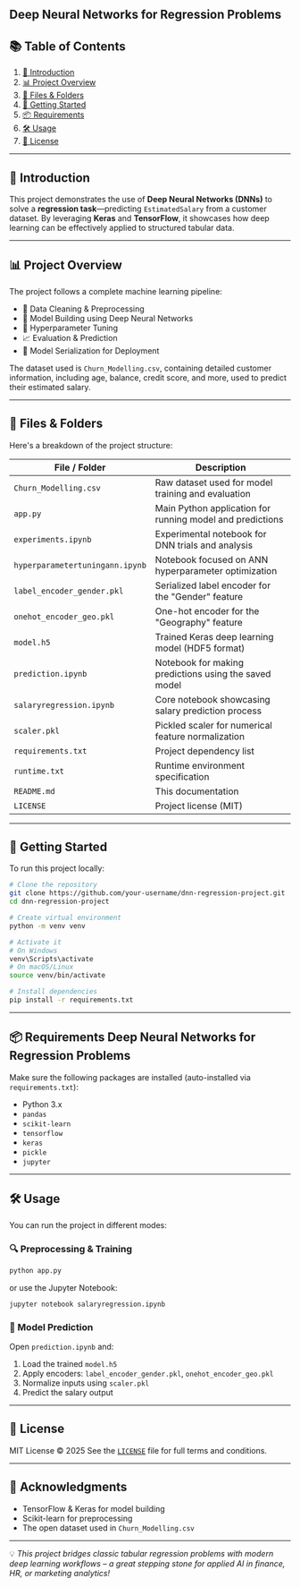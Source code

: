 ## Deep Neural Networks for Regression Problems

## 📚 Table of Contents
1. [📘 Introduction](#-introduction)  
2. [📊 Project Overview](#-project-overview)  
3. [📁 Files & Folders](#-files--folders)  
4. [🚀 Getting Started](#-getting-started)  
5. [📦 Requirements](#-requirements)  
6. [🛠️ Usage](#-usage)  
7. [📜 License](#-license)

---

## 📘 Introduction

This project demonstrates the use of **Deep Neural Networks (DNNs)** to solve a **regression task**—predicting `EstimatedSalary` from a customer dataset. By leveraging **Keras** and **TensorFlow**, it showcases how deep learning can be effectively applied to structured tabular data.

---

## 📊 Project Overview

The project follows a complete machine learning pipeline:

- 🧹 Data Cleaning & Preprocessing  
- 🧠 Model Building using Deep Neural Networks  
- 🔁 Hyperparameter Tuning  
- 📈 Evaluation & Prediction  
- 💾 Model Serialization for Deployment

The dataset used is `Churn_Modelling.csv`, containing detailed customer information, including age, balance, credit score, and more, used to predict their estimated salary.

---

## 📁 Files & Folders

Here's a breakdown of the project structure:

| File / Folder                | Description                                                 |
|-----------------------------|-------------------------------------------------------------|
| `Churn_Modelling.csv`       | Raw dataset used for model training and evaluation          |
| `app.py`                    | Main Python application for running model and predictions   |
| `experiments.ipynb`         | Experimental notebook for DNN trials and analysis           |
| `hyperparametertuningann.ipynb` | Notebook focused on ANN hyperparameter optimization     |
| `label_encoder_gender.pkl`  | Serialized label encoder for the "Gender" feature           |
| `onehot_encoder_geo.pkl`    | One-hot encoder for the "Geography" feature                 |
| `model.h5`                  | Trained Keras deep learning model (HDF5 format)             |
| `prediction.ipynb`          | Notebook for making predictions using the saved model       |
| `salaryregression.ipynb`    | Core notebook showcasing salary prediction process          |
| `scaler.pkl`                | Pickled scaler for numerical feature normalization          |
| `requirements.txt`          | Project dependency list                                     |
| `runtime.txt`               | Runtime environment specification                           |
| `README.md`                 | This documentation                                          |
| `LICENSE`                   | Project license (MIT)                                       |

---

## 🚀 Getting Started

To run this project locally:

```bash
# Clone the repository
git clone https://github.com/your-username/dnn-regression-project.git
cd dnn-regression-project

# Create virtual environment
python -m venv venv

# Activate it
# On Windows
venv\Scripts\activate
# On macOS/Linux
source venv/bin/activate

# Install dependencies
pip install -r requirements.txt
````

---

## 📦 Requirements Deep Neural Networks for Regression Problems


Make sure the following packages are installed (auto-installed via `requirements.txt`):

* Python 3.x
* `pandas`
* `scikit-learn`
* `tensorflow`
* `keras`
* `pickle`
* `jupyter`

---

## 🛠️ Usage

You can run the project in different modes:

### 🔍 Preprocessing & Training

```bash
python app.py
```

or use the Jupyter Notebook:

```bash
jupyter notebook salaryregression.ipynb
```

### 🧪 Model Prediction

Open `prediction.ipynb` and:

1. Load the trained `model.h5`
2. Apply encoders: `label_encoder_gender.pkl`, `onehot_encoder_geo.pkl`
3. Normalize inputs using `scaler.pkl`
4. Predict the salary output

---

## 📜 License

MIT License © 2025
See the [`LICENSE`](./LICENSE) file for full terms and conditions.

---

## 🙌 Acknowledgments

* TensorFlow & Keras for model building
* Scikit-learn for preprocessing
* The open dataset used in `Churn_Modelling.csv`

---

💡 *This project bridges classic tabular regression problems with modern deep learning workflows – a great stepping stone for applied AI in finance, HR, or marketing analytics!*

```
